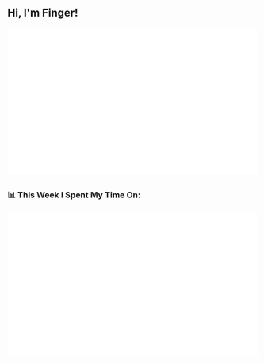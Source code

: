 <h2> Hi, I'm Finger!</h2>

<img align="right" src="https://raw.githubusercontent.com/spianmo/github-stats/master/generated/overview.svg#gh-light-mode-only">

<!-- <img align="right" height="160em" src="https://github-readme-stats-eight-theta.vercel.app/api/top-langs/?username=spianmo&layout=compact&langs_count=8&theme=algolia"/>	 -->
	
```go
package main

type Me struct {
	Name   string
	Job    string
	Code   string
	Skills string
}

func main() {
	me := &Me{
		Name:   "Finger",
		Job:    "Client-side Engineer",
		Code:   "Java, Kotlin, C#, Rust and C++ and Others",
		Skills: "Android, Security, Cross-platform client, NLP, CV, ASR ^o^",
	}
	_ = me
}
```


<h3>📊 This Week I Spent My Time On:</h3>
<img align='right' src="https://raw.githubusercontent.com/spianmo/github-stats/master/generated/languages.svg#gh-light-mode-only">

<!--START_SECTION:waka-->

```txt
Kotlin            2 hrs 38 mins   ███████████████████░░░░░░   75.60 %
TOML              41 mins         █████░░░░░░░░░░░░░░░░░░░░   19.65 %
Java              3 mins          ▒░░░░░░░░░░░░░░░░░░░░░░░░   01.67 %
protobuf          2 mins          ▒░░░░░░░░░░░░░░░░░░░░░░░░   01.29 %
Protocol Buffer   2 mins          ▒░░░░░░░░░░░░░░░░░░░░░░░░   01.27 %
```

<!--END_SECTION:waka-->
